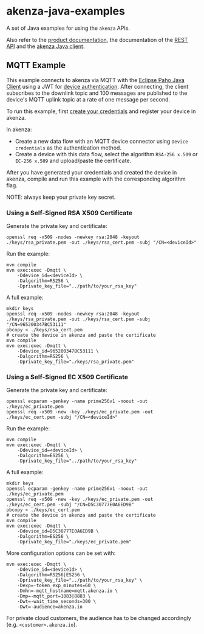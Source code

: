 # akenza-java-examples

A set of Java examples for using the `akenza` APIs.

Also refer to the [product documentation](https://docs.akenza.io/), the documentation of
the [REST API](https://docs.api.akenza.io/) and
the [akenza Java client](https://github.com/akenza-io/akenza-java-client/).

## MQTT Example

This example connects to akenza via MQTT with the [Eclipse Paho Java Client](https://github.com/eclipse/paho.mqtt.java)
using a JWT for [device authentication](https://docs.akenza.io/akenza.io/api-reference/device-security). After
connecting, the client subscribes to the downlink topic and 100 messages are published to the device's MQTT uplink topic
at a rate of one message per second.

To run this example,
first [create your credentials](https://docs.akenza.io/akenza.io/tutorials/using-device-credentials/creating-public-private-key-pairs)
and register your device in akenza.

In akenza:

- Create a new data flow with an MQTT device connector using `Device credentials` as the authentication method.
- Create a device with this data flow, select the algorithm `RSA-256 x.509` or `EC-256 x.509` and upload/paste the
  certificate.

After you have generated your credentials and created the device in akenza, compile and run this example with the
corresponding algorithm flag.

NOTE: always keep your private key secret.

### Using a Self-Signed RSA X509 Certificate

Generate the private key and certificate:

```
openssl req -x509 -nodes -newkey rsa:2048 -keyout ./keys/rsa_private.pem -out ./keys/rsa_cert.pem -subj "/CN=<deviceId>"
```

Run the example:

```
mvn compile
mvn exec:exec -Dmqtt \
    -Ddevice_id=<deviceId> \
    -Dalgorithm=RS256 \
    -Dprivate_key_file="../path/to/your_rsa_key"
```

A full example:

```
mkdir keys
openssl req -x509 -nodes -newkey rsa:2048 -keyout ./keys/rsa_private.pem -out ./keys/rsa_cert.pem -subj "/CN=965200347BC53111"
pbcopy < ./keys/rsa_cert.pem
# create the device in akenza and paste the certificate
mvn compile
mvn exec:exec -Dmqtt \
    -Ddevice_id=965200347BC53111 \
    -Dalgorithm=RS256 \
    -Dprivate_key_file="./keys/rsa_private.pem"
```

### Using a Self-Signed EC X509 Certificate

Generate the private key and certificate:

```
openssl ecparam -genkey -name prime256v1 -noout -out ./keys/ec_private.pem 
openssl req -x509 -new -key ./keys/ec_private.pem -out ./keys/ec_cert.pem -subj "/CN=<deviceId>"
```

Run the example:

```
mvn compile
mvn exec:exec -Dmqtt \
    -Ddevice_id=<deviceId> \
    -Dalgorithm=ES256 \
    -Dprivate_key_file="../path/to/your_rsa_key"
```

A full example:

```
mkdir keys
openssl ecparam -genkey -name prime256v1 -noout -out ./keys/ec_private.pem 
openssl req -x509 -new -key ./keys/ec_private.pem -out ./keys/ec_cert.pem -subj "/CN=D5C30777E0A6ED9B"
pbcopy < ./keys/ec_cert.pem
# create the device in akenza and paste the certificate
mvn compile
mvn exec:exec -Dmqtt \
    -Ddevice_id=D5C30777E0A6ED9B \
    -Dalgorithm=ES256 \
    -Dprivate_key_file="./keys/ec_private.pem"
```

More configuration options can be set with:

```
mvn exec:exec -Dmqtt \
    -Ddevice_id=<deviceId> \
    -Dalgorithm=RS256|ES256 \
    -Dprivate_key_file="../path/to/your_rsa_key" \
    -Dexp=-token_exp_minutes=60 \
    -Dmhn=-mqtt_hostname=mqtt.akenza.io \
    -Dmp=-mqtt_port=1883|8883 \
    -Dwt=-wait_time_seconds=300 \
    -Dwt=-audience=akenza.io
```

For private cloud customers, the audience has to be changed accordingly (e.g. `<customer>.akenza.io`).
